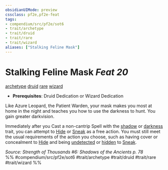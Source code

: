 ```yaml
---
obsidianUIMode: preview
cssclass: pf2e,pf2e-feat
tags:
- compendium/src/pf2e/sot6
- trait/archetype
- trait/druid
- trait/rare
- trait/wizard
aliases: ["Stalking Feline Mask"]
---
```

# Stalking Feline Mask  *Feat 20*  
[archetype](../../rules/traits/archetype.md)  [druid](../../rules/traits/druid.md)  [rare](../../rules/traits/rare.md)  [wizard](../../rules/traits/wizard.md)  

- **Prerequisites**: Druid Dedication or Wizard Dedication

Like Azure Leopard, the Patient Warden, your mask makes you most at home in the night and teaches you how to use the darkness to hunt. You gain greater darkvision.

Immediately after you Cast a non-cantrip Spell with the [shadow](../../rules/traits/shadow.md) or [darkness](../../rules/traits/darkness.md) trait, you can attempt to [Hide](../../rules/actions/hide.md) or [Sneak](../../rules/actions/sneak.md) as a free action. You must still meet the usual requirements of the action you choose, such as having cover or concealment to [Hide](../../rules/actions/hide.md) and being [undetected](../../rules/conditions.md#Undetected) or [hidden](../../rules/conditions.md#Hidden) to [Sneak](../../rules/actions/sneak.md).

*Source: Strength of Thousands #6: Shadows of the Ancients p. 78*  
%% #compendium/src/pf2e/sot6 #trait/archetype #trait/druid #trait/rare #trait/wizard %%